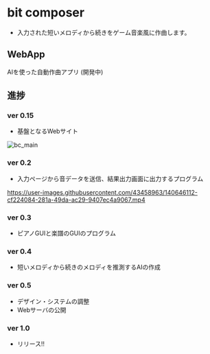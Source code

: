 # bit composer
- 入力された短いメロディから続きをゲーム音楽風に作曲します。

## WebApp
AIを使った自動作曲アプリ (開発中)

## 進捗
### ver 0.15
- 基盤となるWebサイト

![bc_main](https://user-images.githubusercontent.com/84367211/138039843-7c1eacbf-d8f5-46e5-b598-f8a70b40467c.png)

### ver 0.2
- 入力ページから音データを送信、結果出力画面に出力するプログラム

https://user-images.githubusercontent.com/43458963/140646112-cf224084-281a-49da-ac29-9407ec4a9067.mp4

### ver 0.3
- ピアノGUIと楽譜のGUIのプログラム

### ver 0.4
- 短いメロディから続きのメロディを推測するAIの作成

### ver 0.5
- デザイン・システムの調整
- Webサーバの公開

### ver 1.0
- リリース!!
